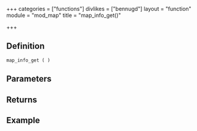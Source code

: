 +++
categories = ["functions"]
divlikes = ["bennugd"]
layout = "function"
module = "mod_map"
title = "map_info_get()"

+++

## Definition

    map_info_get ( )

## Parameters

## Returns

## Example
